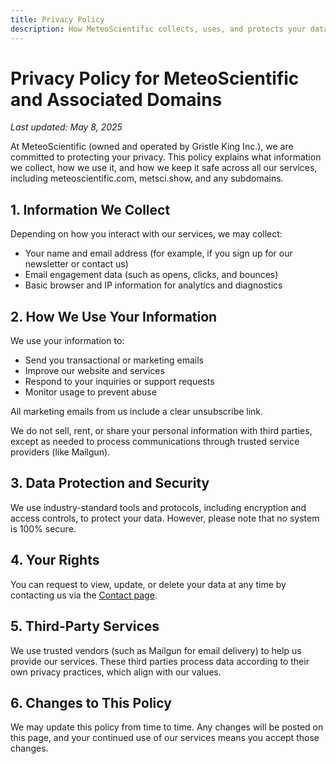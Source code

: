 ```yaml
---
title: Privacy Policy
description: How MeteoScientific collects, uses, and protects your data.
---
```


# Privacy Policy for MeteoScientific and Associated Domains

_Last updated: May 8, 2025_

At MeteoScientific (owned and operated by Gristle King Inc.), we are committed to protecting your privacy. This policy explains what information we collect, how we use it, and how we keep it safe across all our services, including meteoscientific.com, metsci.show, and any subdomains.

## 1. Information We Collect

Depending on how you interact with our services, we may collect:

- Your name and email address (for example, if you sign up for our newsletter or contact us)
- Email engagement data (such as opens, clicks, and bounces)
- Basic browser and IP information for analytics and diagnostics

## 2. How We Use Your Information

We use your information to:

- Send you transactional or marketing emails
- Improve our website and services
- Respond to your inquiries or support requests
- Monitor usage to prevent abuse

All marketing emails from us include a clear unsubscribe link.

We do not sell, rent, or share your personal information with third parties, except as needed to process communications through trusted service providers (like Mailgun).

## 3. Data Protection and Security

We use industry-standard tools and protocols, including encryption and access controls, to protect your data. However, please note that no system is 100% secure.

## 4. Your Rights

You can request to view, update, or delete your data at any time by contacting us via the [Contact page](/contact).

## 5. Third-Party Services

We use trusted vendors (such as Mailgun for email delivery) to help us provide our services. These third parties process data according to their own privacy practices, which align with our values.

## 6. Changes to This Policy

We may update this policy from time to time. Any changes will be posted on this page, and your continued use of our services means you accept those changes.

